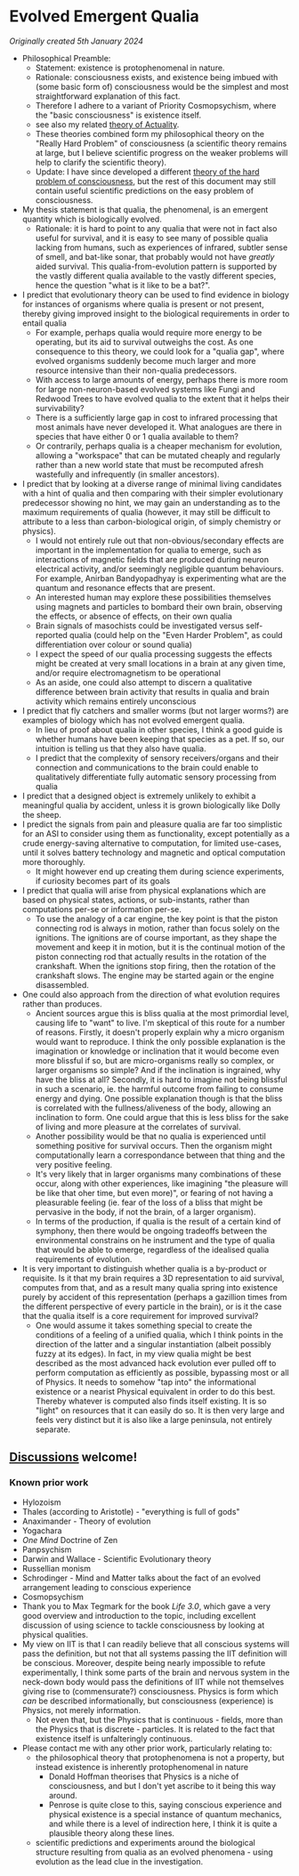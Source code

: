 # Evolved Emergent Qualia

*Originally created 5th January 2024*

- Philosophical Preamble:
  - Statement: existence is protophenomenal in nature.
  - Rationale: consciousness exists, and existence being imbued with (some basic form of) consciousness would be the simplest and most straightforward explanation of this fact.
  - Therefore I adhere to a variant of Priority Cosmopsychism, where the "basic consciousness" is existence itself.
  - see also my related [theory of Actuality](Nothing%20is%20a%20Contradiction.md).
  - These theories combined form my philosophical theory on the "Really Hard Problem" of consciousness (a scientific theory remains at large, but I believe scientific progress on the weaker problems will help to clarify the scientific theory).
  - Update: I have since developed a different [theory of the hard problem of consciousness](Evolved%20Existence%20Programming.md), but the rest of this document may still contain useful scientific predictions on the easy problem of consciousness.
- My thesis statement is that qualia, the phenomenal, is an emergent quantity which is biologically evolved.
  - Rationale: it is hard to point to any qualia that were not in fact also useful for survival, and it is easy to see many of possible qualia lacking from humans, such as experiences of infrared, subtler sense of smell, and bat-like sonar, that probably would not have *greatly* aided survival. This qualia-from-evolution pattern is supported by the vastly different qualia available to the vastly different species, hence the question "what is it like to be a bat?".
- I predict that evolutionary theory can be used to find evidence in biology for instances of organisms where qualia is present or not present, thereby giving improved insight to the biological requirements in order to entail qualia
  - For example, perhaps qualia would require more energy to be operating, but its aid to survival outweighs the cost. As one consequence to this theory, we could look for a "qualia gap", where evolved organisms suddenly become much larger and more resource intensive than their non-qualia predecessors.
  - With access to large amounts of energy, perhaps there is more room for large non-neuron-based evolved systems like Fungi and Redwood Trees to have evolved qualia to the extent that it helps their survivability?
  - There is a sufficiently large gap in cost to infrared processing that most animals have never developed it. What analogues are there in species that have either 0 or 1 qualia available to them?
  - Or contrarily, perhaps qualia is a cheaper mechanism for evolution, allowing a "workspace" that can be mutated cheaply and regularly rather than a new world state that must be recomputed afresh wastefully and infrequently (in smaller ancestors).
- I predict that by looking at a diverse range of minimal living candidates with a hint of qualia and then comparing with their simpler evolutionary predecessor showing no hint, we may gain an understanding as to the maximum requirements of qualia (however, it may still be difficult to attribute to a less than carbon-biological origin, of simply chemistry or physics).
  - I would not entirely rule out that non-obvious/secondary effects are important in the implementation for qualia to emerge, such as interactions of magnetic fields that are produced during neuron electrical activity, and/or seemingly negligible quantum behaviours. For example, Anirban Bandyopadhyay is experimenting what are the quantum and resonance effects that are present.
  - An interested human may explore these possibilities themselves using magnets and particles to bombard their own brain, observing the effects, or absence of effects, on their own qualia
  - Brain signals of masochists could be investigated versus self-reported qualia (could help on the "Even Harder Problem", as could differentiation over colour or sound qualia)
  - I expect the speed of our qualia processing suggests the effects might be created at very small locations in a brain at any given time, and/or require electromagnetism to be operational
  - As an aside, one could also attempt to discern a qualitative difference between brain activity that results in qualia and brain activity which remains entirely unconscious
- I predict that fly catchers and smaller worms (but not larger worms?) are examples of biology which has not evolved emergent qualia.
  - In lieu of proof about qualia in other species, I think a good guide is whether humans have been keeping that species as a pet. If so, our intuition is telling us that they also have qualia.
  - I predict that the complexity of sensory receivers/organs and their connection and communications to the brain could enable to qualitatively differentiate fully automatic sensory processing from qualia
- I predict that a designed object is extremely unlikely to exhibit a meaningful qualia by accident, unless it is grown biologically like Dolly the sheep.
- I predict the signals from pain and pleasure qualia are far too simplistic for an ASI to consider using them as functionality, except potentially as a crude energy-saving alternative to computation, for limited use-cases, until it solves battery technology and magnetic and optical computation more thoroughly.
  - It might however end up creating them during science experiments, if curiosity becomes part of its goals
- I predict that qualia will arise from physical explanations which are based on physical states, actions, or sub-instants, rather than computations per-se or information per-se.
  - To use the analogy of a car engine, the key point is that the piston connecting rod is always in motion, rather than focus solely on the ignitions. The ignitions are of course important, as they shape the movement and keep it in motion, but it is the continual motion of the piston connecting rod that actually results in the rotation of the crankshaft. When the ignitions stop firing, then the rotation of the crankshaft slows. The engine may be started again or the engine disassembled.
- One could also approach from the direction of what evolution requires rather than produces.
  - Ancient sources argue this is bliss qualia at the most primordial level, causing life to "want" to live. I'm skeptical of this route for a number of reasons. Firstly, it doesn't properly explain why a micro organism would want to reproduce. I think the only possible explanation is the imagination or knowledge or inclination that it would become even more blissful if so, but are micro-organisms really so complex, or larger organisms so simple? And if the inclination is ingrained, why have the bliss at all? Secondly, it is hard to imagine not being blissful in such a scenario, ie. the harmful outcome from failing to consume energy and dying. One possible explanation though is that the bliss is correlated with the fullness/aliveness of the body, allowing an inclination to form. One could argue that this is less bliss for the sake of living and more pleasure at the correlates of survival.
  - Another possibility would be that no qualia is experienced until something positive for survival occurs. Then the organism might computationally learn a correspondance between that thing and the very positive feeling.
  - It's very likely that in larger organisms many combinations of these occur, along with other experiences, like imagining "the pleasure will be like that oher time, but even more)", or fearing of not having a pleasurable feeling (ie. fear of the loss of a bliss that might be pervasive in the body, if not the brain, of a larger organism).
  - In terms of the production, if qualia is the result of a certain kind of symphony, then there would be ongoing tradeoffs between the environmental constrains on he instrument and the type of qualia that would be able to emerge, regardless of the idealised qualia requirements of evolution.
- It is very important to distinguish whether qualia is a by-product or requisite. Is it that my brain requires a 3D representation to aid survival, computes from that, and as a result many qualia spring into existence purely by accident of this representation (perhaps a gazillion times from the different perspective of every particle in the brain), or is it the case that the qualia itself is a core requirement for improved survival?
  - One would assume it takes something special to create the conditions of a feeling of a unified qualia, which I think points in the direction of the latter and a singular instantiation (albeit possibly fuzzy at its edges). In fact, in my view qualia might be best described as the most advanced hack evolution ever pulled off to perform computation as efficiently as possible, bypassing most or all of Physics. It needs to somehow "tap into" the informational existence or a nearist Physical equivalent in order to do this best. Thereby whatever is computed also finds itself existing. It is so "light" on resources that it can easily do so. It is then very large and feels very distinct but it is also like a large peninsula, not entirely separate.

## [Discussions](https://github.com/aliclark/the_wooden_sword/discussions) welcome!

### Known prior work
- Hylozoism
- Thales (according to Aristotle) - "everything is full of gods"
- Anaximander - Theory of evolution
- Yogachara
- *One Mind* Doctrine of Zen
- Panpsychism
- Darwin and Wallace - Scientific Evolutionary theory
- Russellian monism
- Schrodinger - Mind and Matter talks about the fact of an evolved arrangement leading to conscious experience
- Cosmopsychism
- Thank you to Max Tegmark for the book *Life 3.0*, which gave a very good overview and introduction to the topic, including excellent discussion of using science to tackle consciousness by looking at physical qualities.
- My view on IIT is that I can readily believe that all conscious systems will pass the definition, but not that all systems passing the IIT definition will be conscious. Moreover, despite being nearly impossible to refute experimentally, I think some parts of the brain and nervous system in the neck-down body would pass the definitions of IIT while not themselves giving rise to (commensurate?) consciousness. Physics is form which *can* be described informationally, but consciousness (experience) is Physics, not merely information.
  - Not even that, but the Physics that is continuous - fields, more than the Physics that is discrete - particles. It is related to the fact that existence itself is unfalteringly continuous.
- Please contact me with any other prior work, particularly relating to:
  - the philosophical theory that protophenomena is not a property, but instead existence is inherently protophenomenal in nature
    - Donald Hoffman theorises that Physics is a niche of consciousness, and but I don't yet ascribe to it being this way around.
    - Penrose is quite close to this, saying conscious experience and physical existence is a special instance of quantum mechanics, and while there is a level of indirection here, I think it is quite a plausible theory along these lines.
  - scientific predictions and experiments around the biological structure resulting from qualia as an evolved phenomena - using evolution as the lead clue in the investigation.

